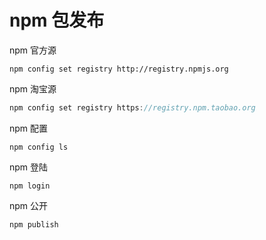 # npm 包发布

npm 官方源

```
npm config set registry http://registry.npmjs.org
```

npm 淘宝源

```cpp
npm config set registry https://registry.npm.taobao.org
```

npm 配置

```
npm config ls
```

npm 登陆

```
npm login
```

npm 公开

```undefined
npm publish 
```

